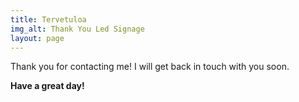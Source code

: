 ```yaml
---
title: Tervetuloa
img_alt: Thank You Led Signage
layout: page
---
```


Thank you for contacting me! I will get back in touch with you soon.

**Have a great day!**